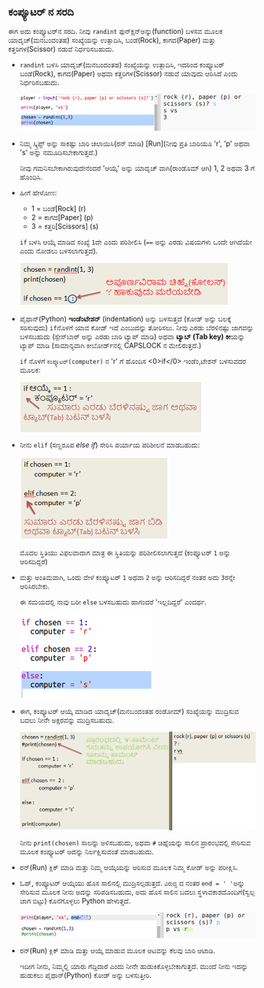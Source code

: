 ## ಕಂಪ್ಯೂಟರ್ ನ ಸರದಿ

ಈಗ ಅದು ಕಂಪ್ಯೂಟರ್‌ನ ಸರದಿ. ನೀವು `randint` ಫುನ್ಕ್ಷನ್ಅನ್ನು(function) ಬಳಸವ ಮೂಲಕ ಯಾದೃಚ್(ಮನಬಂದಂತಹ) ಸಂಖ್ಯೆಯನ್ನು ಉತ್ಪಾದಿಸಿ, ಬಂಡೆ(Rock), ಕಾಗದ(Paper) ಮತ್ತು ಕತ್ತರಿಗಳ(Scissor) ನಡುವೆ ನಿರ್ಧರಿಸಬಹುದು.

+ ` randint ` ಬಳಸಿ ಯಾದೃಚ್(ಮನಬಂದಂತಹ) ಸಂಖ್ಯೆಯನ್ನು ಉತ್ಪಾದಿಸಿ, ಇದರಿಂದ ಕಂಪ್ಯೂಟರ್ ಬಂಡೆ(Rock), ಕಾಗದ(Paper) ಅಥವಾ ಕತ್ತರಿಗಳ(Scissor) ನಡುವೆ ಯಾವುದು ಆರಿಸಿದೆ ಎಂದು ನಿರ್ಧರಿಸಬಹುದು.
    
    ![screenshot](images/rps-randint.png)

+ ನಿಮ್ಮ ಸ್ಕ್ರಿಪ್ಟ್ ಅನ್ನು ಸಾಕಷ್ಟು ಬಾರಿ ಚಲಾಯಿಸಿ(ರನ್ ಮಾಡಿ) \[Run\](ನೀವು ಪ್ರತಿ ಬಾರಿಯೂ 'r', 'p' ಅಥವಾ 's' ಅನ್ನು ನಮೂದಿಸಬೇಕಾಗುತ್ತದೆ.)
    
    ನೀವು ಗಮನಿಸಬೇಕಾಗಿರುವುದೇನೆಂದರೆ 'ಆಯ್ಕೆ' ಅನ್ನು ಯಾದೃಚ್ ವಾಗಿ(ರಾಂಡೊಮ್ ಆಗಿ) 1, 2 ಅಥವಾ 3 ಗೆ ಹೊಂದಿಸಿ.

+ ಹೀಗೆ ಹೇಳೋಣ:
    
    + 1 = ಬಂಡೆ\[Rock\] (r)
    + 2 = ಕಾಗದ\[Paper\] (p)
    + 3 = ಕತ್ತರಿ\[Scissors\] (s)
    
    `if` ಬಳಸಿ ಆಯ್ಕೆ ಮಾಡಿದ ಸಂಖ್ಯೆ `1`ದೇ ಎಂದು ಪರಿಶೀಲಿಸಿ (` == ` ಅನ್ನು ಎರಡು ವಿಷಯಗಳು ಒಂದೇ ಆಗಿದೆಯೇ ಎಂದು ನೋಡಲು ಬಳಸಲಾಗುತ್ತದೆ).
    
    ![screenshot](images/rps-if-1.png)

+ ಪೈಥಾನ್(Python) **ಇಂಡೆಂಟೇಶನ್** (indentation) ಅನ್ನು ಬಳಸುತ್ತದೆ (ಕೋಡ್ ಅನ್ನು ಬಲಕ್ಕೆ ಸರಿಸುವುದು) `if`ನೊಳಗೆ ಯಾವ ಕೋಡ್ ಇದೆ ಎಂಬುದನ್ನು ತೋರಿಸಲು. ನೀವು ಎರಡು ಬೆರಳಿನಷ್ಟು ಜಾಗವನ್ನು ಬಳಸಬಹುದು (ಸ್ಪೇಸ್‌ಬಾರ್ ಅನ್ನು ಎರಡು ಬಾರಿ ಟ್ಯಾಪ್ ಮಾಡಿ) ಅಥವಾ **ಟ್ಯಾಬ್ (Tab key) ಕೀ**ಯನ್ನು ಟ್ಯಾಪ್ ಮಾಡಿ (ಸಾಮಾನ್ಯವಾಗಿ ಕೀಬೋರ್ಡ್‌ನಲ್ಲಿ CAPSLOCK ನ ಮೇಲಿರುತ್ತದೆ.)
    
    `if` ನೊಳಗೆ `ಕಂಪ್ಯೂಟರ್(computer)` ನ 'r' ಗೆ ಹೊಂದಿಸ <0>if</0> ಇಂಡೆಂ,ಟೇಶನ್ ಬಳಸುವದರ ಮೂಲಕ: 
    
    ![screenshot](images/rps-indent.png)

+ ನೀನು `elif` (ಸಣ್ಣರೂಪ *else if*) ಸೇರಿಸಿ ಪರ್ಯಾಯ ಪರಿಶೀಲನೆ ಮಾಡಬಹುದು:
    
    ![screenshot](images/rps-elif-2.png)
    
    ಮೊದಲ ಸ್ಥಿತಿಯು ವಿಫಲವಾದಾಗ ಮಾತ್ರ ಈ ಸ್ಥಿತಿಯನ್ನು ಪರಿಶೀಲಿಸಲಾಗುತ್ತದೆ (ಕಂಪ್ಯೂಟರ್ `1` ಅನ್ನು ಆರಿಸದಿದ್ದರೆ)

+ ಮತ್ತು ಅಂತಿಮವಾಗಿ, ಒಂದು ವೇಳೆ ಕಂಪ್ಯೂಟರ್ `1` ಅಥವಾ ` 2 ` ಅನ್ನು ಆರಿಸದಿದ್ದರೆ ನಂತರ ಅದು `3`ರನ್ನೇ ಆರಿಸಿರಬೇಕು.
    
    ಈ ಸಮಯದಲ್ಲಿ ನಾವು ಬರೀ `else` ಬಳಸಬಹುದು ಹಾಗಂದರೆ 'ಇಲ್ಲದಿದ್ದರೆ' ಎಂದರ್ಥ.
    
    ![screenshot](images/rps-else-3.png)

+ ಈಗ, ಕಂಪ್ಯೂಟರ್ ಆಯ್ಕೆ ಮಾಡಿದ ಯಾದೃಚ್(ಮನಬಂದಂತಹ ರಂಡೋಮ್) ಸಂಖ್ಯೆಯನ್ನು ಮುದ್ರಿಸುವ ಬದಲು ನೀನೆೇ ಅಕ್ಷರವನ್ನು ಮುದ್ರಿಸಬಹುದು.
    
    ![screenshot](images/rps-print-computer.png)
    
    ನೀನು `print(chosen)` ಸಾಲನ್ನು ಅಳಿಸಬಹುದು, ಅಥವಾ `#` ಚಿಹ್ನೆಯನ್ನು ಸಾಲಿನ ಪ್ರಾರಂಭದಲ್ಲಿ ಸೇರಿಸುವ ಮೂಲಕ ಕಂಪ್ಯೂಟರ್ ಅದನ್ನು ನಿರ್ಲಕ್ಷಿಸುವಂತೆ ಮಾಡಬಹುದು.

+ ರನ್(Run) ಕ್ಲಿಕ್ ಮಾಡಿ ಮತ್ತು ನಿಮ್ಮ ಆಯ್ಕೆಯನ್ನು ಆರಿಸುವ ಮೂಲಕ ನಿಮ್ಮ ಕೋಡ್ ಅನ್ನು ಪರೀಕ್ಷಿಸಿ.

+ ಓಹ್, ಕಂಪ್ಯೂಟರ್ ಆಯ್ಕೆಯು ಹೊಸ ಸಾಲಿನಲ್ಲಿ ಮುದ್ರಿಸಲ್ಪಡುತ್ತದೆ. `ವಿರುದ್ಧ` ದ ನಂತರ `end = ' '`ಅನ್ನು ಸೇರಿಸುವ ಮೂಲಕ ನೀನು ಅದನ್ನು ಸರಿಪಡಿಸಬಹುದು, ಅದು ಹೊಸ ಸಾಲಿನ ಬದಲು ಸ್ಥಳಾವಕಾಶದೊಂದಿಗೆ(ಸ್ವಲ್ಪ ಜಾಗ ಬಿಟ್ಟು) ಕೊನೆಗೊಳ್ಳಲು Python ಹೇಳುತ್ತದೆ.
    
    ![screenshot](images/rps-same-line.png)

+ ರನ್(Run) ಕ್ಲಿಕ್ ಮಾಡಿ ಮತ್ತು ಆಯ್ಕೆ ಮಾಡುವ ಮೂಲಕ ಆಟವನ್ನು ಕೆಲವು ಬಾರಿ ಆಟಾಡಿ.
    
    ಇದೀಗ ನೀನು, ನಿಮ್ಮಲ್ಲಿ ಯಾರು ಗೆದ್ದಿದಾರೆ ಎಂದು ನೀನೆೇ ಹುಡುಕಿಕೊಳ್ಳಬೇಕಾಗುತ್ತದೆ. ಮುಂದೆ ನೀನು ಇದನ್ನು ಹುಡುಕಲು ಪೈಥಾನ್(Python) ಕೋಡ್ ಅನ್ನು ಬಳಸುತ್ತೀರಿ.